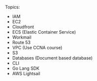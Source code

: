 Topics:

- IAM
- EC2
- Cloudfront
- ECS (Elastic Container Service)
- Workmail
- Route 53
- VPC (Use CCNA course)
- S3
- Databases (Document based database)
- CLI
- Go Lang SDK
- AWS Lightsail



